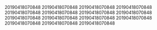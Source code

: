 20190418070848
20190418070848
20190418070848
20190418070848
20190418070848
20190418070848
20190418070848
20190418070848
20190418070848
20190418070848
20190418070848
20190418070848
20190418070848
20190418070848
20190418070848
